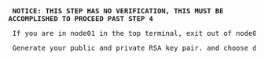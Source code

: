 **<pre> NOTICE: THIS STEP HAS NO VERIFICATION, THIS MUST BE ACCOMPLISHED TO PROCEED PAST STEP 4 </pre>**

<pre> If you are in node01 in the top terminal, exit out of node01 and back into controleplane as bob.  </pre> 

<pre> Generate your public and private RSA key pair. and choose default options. </pre>

